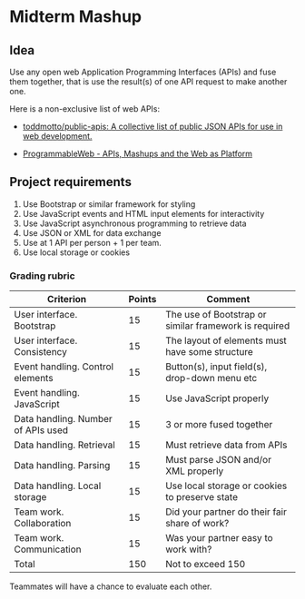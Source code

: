 # Midterm Mashup

## Idea

Use any open web Application Programming Interfaces (APIs) and fuse them together, that is use the result(s) of one API request to make another one.

Here is a non-exclusive list of web APIs:

- [toddmotto/public-apis: A collective list of public JSON APIs for use in web development.](https://github.com/toddmotto/public-apis)

- [ProgrammableWeb - APIs, Mashups and the Web as Platform](https://www.programmableweb.com/)

## Project requirements

1. Use Bootstrap or similar framework for styling
2. Use JavaScript events and HTML input elements for interactivity
3. Use JavaScript asynchronous programming to retrieve data
4. Use JSON or XML for data exchange
5. Use at 1 API per person + 1 per team.
6. Use local storage or cookies

### Grading rubric

| Criterion                          | Points | Comment                                               |
| ---------------------------------- | ------ | ----------------------------------------------------- |
| User interface. Bootstrap          | 15     | The use of Bootstrap or similar framework is required |
| User interface. Consistency        | 15     | The layout of elements must have some structure       |
| Event handling. Control elements   | 15     | Button(s), input field(s), drop-down menu etc         |
| Event handling. JavaScript         | 15     | Use JavaScript properly                               |
| Data handling. Number of APIs used | 15     | 3 or more fused together                              |
| Data handling. Retrieval           | 15     | Must retrieve data from APIs                          |
| Data handling. Parsing             | 15     | Must parse JSON and/or XML properly                   |
| Data handling. Local storage       | 15     | Use local storage or cookies to preserve state        |
| Team work. Collaboration           | 15     | Did your partner do their fair share of work?         |
| Team work. Communication           | 15     | Was your partner easy to work with?                   |
| Total                              | 150    | Not to exceed 150                                     |

Teammates will have a chance to evaluate each other.
